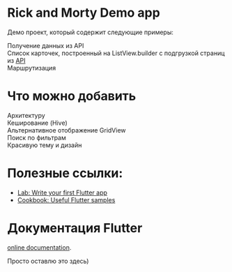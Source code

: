 # Rick and Morty Demo app

Демо проект, который содержит следующие примеры:

Получение данных из API  
Список карточек, построенный на ListView.builder с подгрузкой страниц из [API][1]  
Маршрутизация  

# Что можно добавить

Архитектуру  
Кеширование (Hive)  
Альтернативное отображение GridView  
Поиск по фильтрам  
Красивую тему и дизайн  

# Полезные ссылки:

- [Lab: Write your first Flutter app](https://flutter.dev/docs/get-started/codelab)
- [Cookbook: Useful Flutter samples](https://flutter.dev/docs/cookbook)

# Документация Flutter
[online documentation](https://flutter.dev/docs).

[1]: https://rickandmortyapi.com/documentation
Просто оставлю это здесь)
